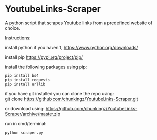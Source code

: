 # YoutubeLinks-Scraper
A python script that scrapes Youtube links from a predefined website of choice.

Instructions:

install python if you haven't, https://www.python.org/downloads/

install pip https://pypi.org/project/pip/

install the following packages using pip:
```
pip install bs4
pip install requests
pip install urllib
```
if you have git installed you can clone the repo using:  
git clone https://github.com/chunkingz/YoutubeLinks-Scraper.git

or download using:
https://github.com/chunkingz/YoutubeLinks-Scraper/archive/master.zip

run in cmd/terminal:
```
python scraper.py
```
